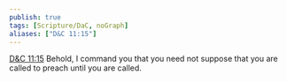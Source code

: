 ```yaml
---
publish: true
tags: [Scripture/DaC, noGraph]
aliases: ["D&C 11:15"]
---
```

[D&C 11:15](https://churchofjesuschrist.org/study/scriptures/dc-testament/dc/11?lang=eng&id=p15#p15) Behold, I command you that you need not suppose that you are called to preach until you are called.
